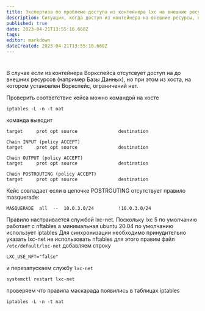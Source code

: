 ```yaml
---
title: Экспертиза по проблеме доступа из контейнера lxc на внешние ресурсы.
description: Ситуация, когда доступ из контейнера на внешние ресурсы, ограничен. 
published: true
date: 2023-04-21T13:55:16.668Z
tags: 
editor: markdown
dateCreated: 2023-04-21T13:55:16.668Z
---
```


# 
В случае если из контейнера Воркспейса отсутсвует доступ на до внешних ресурсов (например Базы Данных), но при этом из хоста, на котором установлен Воркспейс, ограничений нет.

Проверить соответствие кейса можно командой на хосте
```
iptables -L -n -t nat
```
команда выводит 
```
target     prot opt source               destination         

Chain INPUT (policy ACCEPT)
target     prot opt source               destination         

Chain OUTPUT (policy ACCEPT)
target     prot opt source               destination         

Chain POSTROUTING (policy ACCEPT)
target     prot opt source               destination         
```
Кейс совпадает если
в цепочке POSTROUTING отсутствует правило masquerade:
```
MASQUERADE  all  --  10.0.3.0/24         !10.0.3.0/24
```

Правило настраивается службой lxc-net.
Поскольку lxc 5 по умолчанию работает с nftables
а минимальная ubuntu 20.04 по умолчанию использует iptables
Для синхронизации необходимо принудительно указать lxc-net не использовать nftables
для этого правим файл
`/etc/default/lxc-net`
добавляем строку
```
LXC_USE_NFT="false"
```
и перезапускаем службу `lxc-net`
```
systemctl restart lxc-net
```
проверяем что правила маскарада появились в таблицах iptables
```
iptables -L -n -t nat
```

